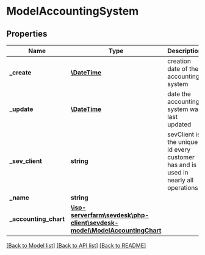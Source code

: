 # ModelAccountingSystem

## Properties
Name | Type | Description | Notes
------------ | ------------- | ------------- | -------------
**_create** | [**\DateTime**](\DateTime.md) | creation date of the accounting system | [optional] 
**_update** | [**\DateTime**](\DateTime.md) | date the accounting system was last updated | [optional] 
**_sev_client** | **string** | sevClient is the unique id every customer has and is used in nearly all operations | [optional] 
**_name** | **string** |  | [optional] 
**_accounting_chart** | [**\isp-serverfarm\sevdesk\php-client\sevdesk-model\ModelAccountingChart**](ModelAccountingChart.md) |  | [optional] 

[[Back to Model list]](../README.md#documentation-for-models) [[Back to API list]](../README.md#documentation-for-api-endpoints) [[Back to README]](../README.md)


